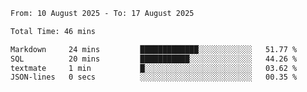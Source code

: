 <!--START_SECTION:waka-->

```txt
From: 10 August 2025 - To: 17 August 2025

Total Time: 46 mins

Markdown     24 mins         █████████████░░░░░░░░░░░░   51.77 %
SQL          20 mins         ███████████░░░░░░░░░░░░░░   44.26 %
textmate     1 min           █░░░░░░░░░░░░░░░░░░░░░░░░   03.62 %
JSON-lines   0 secs          ░░░░░░░░░░░░░░░░░░░░░░░░░   00.35 %
```

<!--END_SECTION:waka-->

